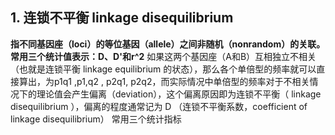 ## 1. 连锁不平衡 linkage disequilibrium
**指不同基因座（loci）的等位基因（allele）之间非随机（nonrandom）的关联。**  
**常用三个统计值表示：D、D'和r^2**
如果这两个基因座（A和B）互相独立不相关（也就是连锁平衡 linkage equilibrium 的状态），那么各个单倍型的频率就可以直接算出，为p1q1 ,p1,q2 , p2q1, p2q2，而实际情况中单倍型的频率对于不相关情况下的理论值会产生偏离（deviation），这个偏离原因即为连锁不平衡（ linkage disequilibrium ），偏离的程度通常记为 D （连锁不平衡系数，coefficient of linkage disequilibrium）
常用三个统计指标
















